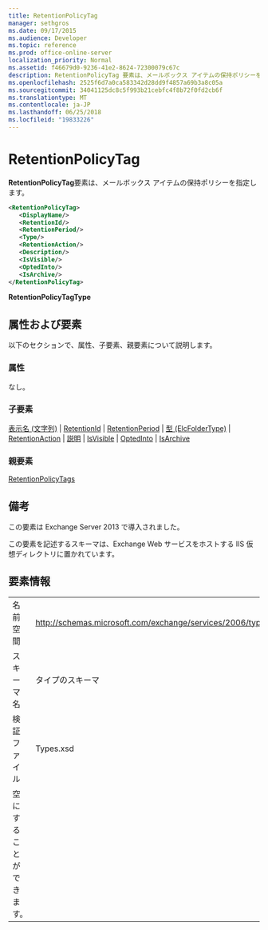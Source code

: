```yaml
---
title: RetentionPolicyTag
manager: sethgros
ms.date: 09/17/2015
ms.audience: Developer
ms.topic: reference
ms.prod: office-online-server
localization_priority: Normal
ms.assetid: f46679d0-9236-41e2-8624-72300079c67c
description: RetentionPolicyTag 要素は、メールボックス アイテムの保持ポリシーを指定します。
ms.openlocfilehash: 2525f6d7a0ca583342d28dd9f4857a69b3a8c05a
ms.sourcegitcommit: 34041125dc8c5f993b21cebfc4f8b72f0fd2cb6f
ms.translationtype: MT
ms.contentlocale: ja-JP
ms.lasthandoff: 06/25/2018
ms.locfileid: "19833226"
---
```

# <a name="retentionpolicytag"></a>RetentionPolicyTag

**RetentionPolicyTag**要素は、メールボックス アイテムの保持ポリシーを指定します。 
  
```XML
<RetentionPolicyTag>
   <DisplayName/>
   <RetentionId/>
   <RetentionPeriod/>
   <Type/>
   <RetentionAction/>
   <Description/>
   <IsVisible/>
   <OptedInto/>
   <IsArchive/>
</RetentionPolicyTag>
```

 **RetentionPolicyTagType**
## <a name="attributes-and-elements"></a>属性および要素

以下のセクションで、属性、子要素、親要素について説明します。
  
### <a name="attributes"></a>属性

なし。
  
### <a name="child-elements"></a>子要素

[表示名 (文字列)](displayname-string.md) | [RetentionId](retentionid.md) | [RetentionPeriod](retentionperiod.md) | [型 (ElcFolderType)](type-elcfoldertype.md) | [RetentionAction](retentionaction.md) | [説明](description.md) | [IsVisible](isvisible.md)  |  [OptedInto](optedinto.md) | [IsArchive](isarchive.md)
  
### <a name="parent-elements"></a>親要素

[RetentionPolicyTags](retentionpolicytags.md)
  
## <a name="remarks"></a>備考

この要素は Exchange Server 2013 で導入されました。
  
この要素を記述するスキーマは、Exchange Web サービスをホストする IIS 仮想ディレクトリに置かれています。
  
## <a name="element-information"></a>要素情報

|||
|:-----|:-----|
|名前空間  <br/> |http://schemas.microsoft.com/exchange/services/2006/types  <br/> |
|スキーマ名  <br/> |タイプのスキーマ  <br/> |
|検証ファイル  <br/> |Types.xsd  <br/> |
|空にすることができます。  <br/> ||
   

